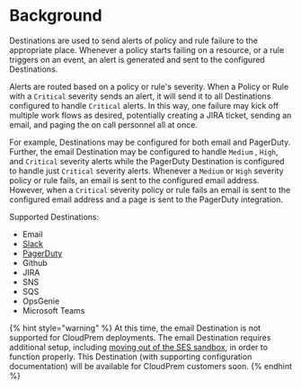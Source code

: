 # Background

Destinations are used to send alerts of policy and rule failure to the appropriate place. Whenever a policy starts failing on a resource, or a rule triggers on an event, an alert is generated and sent to the configured Destinations.

Alerts are routed based on a policy or rule's severity. When a Policy or Rule with a `Critical` severity sends an alert, it will send it to all Destinations configured to handle `Critical` alerts. In this way, one failure may kick off multiple work flows as desired, potentially creating a JIRA ticket, sending an email, and paging the on call personnel all at once.

For example, Destinations may be configured for both email and PagerDuty. Further, the email Destination may be configured to handle `Medium` , `High`, and `Critical` severity alerts while the PagerDuty Destination is configured to handle just `Critical` severity alerts. Whenever a `Medium` or `High` severity policy or rule fails, an email is sent to the configured email address. However, when a `Critical` severity policy or rule fails an email is sent to the configured email address and a page is sent to the PagerDuty integration.

Supported Destinations:

- Email
- [Slack](https://slack.com/)
- [PagerDuty](https://www.pagerduty.com/)
- Github
- JIRA
- SNS
- SQS
- OpsGenie
- Microsoft Teams

{% hint style="warning" %}
At this time, the email Destination is not supported for CloudPrem deployments. The email Destination requires additional setup, including [moving out of the SES sandbox](https://docs.aws.amazon.com/ses/latest/DeveloperGuide/request-production-access.html), in order to function properly. This Destination \(with supporting configuration documentation\) will be available for CloudPrem customers soon.
{% endhint %}
